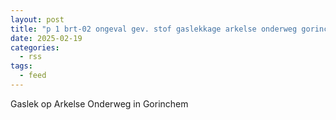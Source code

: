 ```yaml
---
layout: post
title: "p 1 brt-02 ongeval gev. stof gaslekkage arkelse onderweg gorinchem 189493 188131"
date: 2025-02-19
categories: 
  - rss
tags: 
  - feed
---
```


Gaslek op Arkelse Onderweg in Gorinchem

